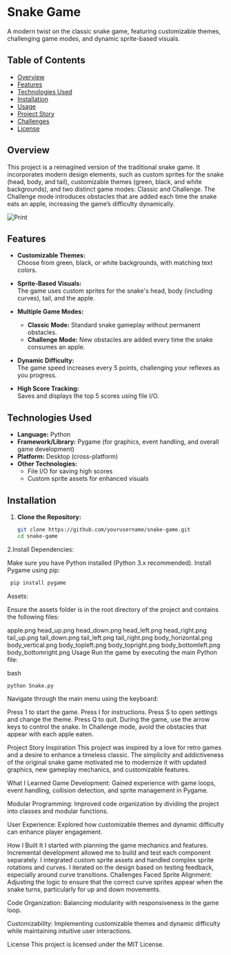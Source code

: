 # Snake Game

A modern twist on the classic snake game, featuring customizable themes, challenging game modes, and dynamic sprite-based visuals.

## Table of Contents
- [Overview](#overview)
- [Features](#features)
- [Technologies Used](#technologies-used)
- [Installation](#installation)
- [Usage](#usage)
- [Project Story](#project-story)
- [Challenges](#challenges)
- [License](#license)

## Overview

This project is a reimagined version of the traditional snake game. It incorporates modern design elements, such as custom sprites for the snake (head, body, and tail), customizable themes (green, black, and white backgrounds), and two distinct game modes: Classic and Challenge. The Challenge mode introduces obstacles that are added each time the snake eats an apple, increasing the game’s difficulty dynamically.

![Print](https://github.com/user-attachments/assets/d1959432-c3c2-475e-b229-5b672c4db990)



## Features

- **Customizable Themes:**  
  Choose from green, black, or white backgrounds, with matching text colors.
  
- **Sprite-Based Visuals:**  
  The game uses custom sprites for the snake's head, body (including curves), tail, and the apple.
  
- **Multiple Game Modes:**  
  - **Classic Mode:** Standard snake gameplay without permanent obstacles.  
  - **Challenge Mode:** New obstacles are added every time the snake consumes an apple.
  
- **Dynamic Difficulty:**  
  The game speed increases every 5 points, challenging your reflexes as you progress.
  
- **High Score Tracking:**  
  Saves and displays the top 5 scores using file I/O.

## Technologies Used

- **Language:** Python
- **Framework/Library:** Pygame (for graphics, event handling, and overall game development)
- **Platform:** Desktop (cross-platform)
- **Other Technologies:**  
  - File I/O for saving high scores  
  - Custom sprite assets for enhanced visuals

## Installation

1. **Clone the Repository:**

   ```bash
   git clone https://github.com/yourusername/snake-game.git
   cd snake-game

2.Install Dependencies:

Make sure you have Python installed (Python 3.x recommended). Install Pygame using pip:
   ```bash
    pip install pygame
  ```

Assets:

Ensure the assets folder is in the root directory of the project and contains the following files:

apple.png
head_up.png
head_down.png
head_left.png
head_right.png
tail_up.png
tail_down.png
tail_left.png
tail_right.png
body_horizontal.png
body_vertical.png
body_topleft.png
body_topright.png
body_bottomleft.png
body_bottomright.png
Usage
Run the game by executing the main Python file:

bash
```
python Snake.py
```
Navigate through the main menu using the keyboard:

Press 1 to start the game.
Press I for instructions.
Press S to open settings and change the theme.
Press Q to quit.
During the game, use the arrow keys to control the snake. In Challenge mode, avoid the obstacles that appear with each apple eaten.

Project Story
Inspiration
This project was inspired by a love for retro games and a desire to enhance a timeless classic. The simplicity and addictiveness of the original snake game motivated me to modernize it with updated graphics, new gameplay mechanics, and customizable features.

What I Learned
Game Development:
Gained experience with game loops, event handling, collision detection, and sprite management in Pygame.

Modular Programming:
Improved code organization by dividing the project into classes and modular functions.

User Experience:
Explored how customizable themes and dynamic difficulty can enhance player engagement.

How I Built It
I started with planning the game mechanics and features.
Incremental development allowed me to build and test each component separately.
I integrated custom sprite assets and handled complex sprite rotations and curves.
I iterated on the design based on testing feedback, especially around curve transitions.
Challenges Faced
Sprite Alignment:
Adjusting the logic to ensure that the correct curve sprites appear when the snake turns, particularly for up and down movements.

Code Organization:
Balancing modularity with responsiveness in the game loop.

Customizability:
Implementing customizable themes and dynamic difficulty while maintaining intuitive user interactions.

License
This project is licensed under the MIT License. 
